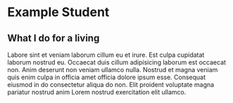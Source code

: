 # Example Student

## What I do for a living

Labore sint et veniam laborum cillum eu et irure. Est culpa cupidatat laborum nostrud eu. Occaecat duis cillum adipisicing laborum est occaecat non. Anim deserunt non veniam ullamco nulla. Nostrud et magna veniam quis enim culpa in officia amet officia dolore ipsum esse. Consequat eiusmod in do consectetur aliqua do non. Elit proident voluptate magna pariatur nostrud anim Lorem nostrud exercitation elit ullamco.
